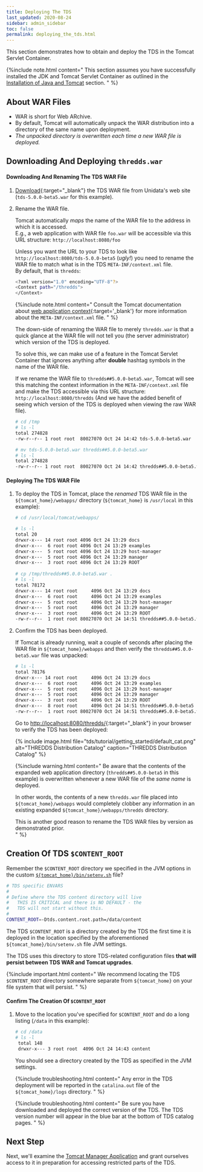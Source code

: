 ```yaml
---
title: Deploying The TDS 
last_updated: 2020-08-24
sidebar: admin_sidebar
toc: false
permalink: deploying_the_tds.html
---
```


This section demonstrates how to obtain and deploy the TDS in the Tomcat Servlet Container.

{%include note.html content="
This section assumes you have successfully installed the JDK and Tomcat Servlet Container as outlined in the [Installation of Java and Tomcat](install_java_tomcat.html) section.
" %}

## About WAR Files

* WAR is short for Web ARchive.
* By default, Tomcat will automatically unpack the WAR distribution into a directory of the same name upon deployment.
* _The unpacked directory is overwritten each time a new WAR file is deployed._

## Downloading And Deploying `thredds.war`

#### Downloading And Renaming The TDS WAR File

1. [Download](https://www.unidata.ucar.edu/downloads/tds/){:target="_blank"} the TDS WAR file from Unidata's web site (`tds-5.0.0-beta5.war` for this example).

2. Rename the WAR file.
   
   Tomcat automatically *maps* the name of the WAR file to the address in which it is accessed.  
   E.g., a web application with WAR file `foo.war` will be accessible via this URL structure: `http://localhost:8080/foo` 
   
   Unless you want the URL to your TDS to look like `http://localhost:8080/tds-5.0.0-beta5` (_ugly!_) you need to rename the WAR file to match what is in the TDS `META-INF/context.xml` file.  
   By default, that is `thredds`:

   ~~~bash
   <?xml version="1.0" encoding="UTF-8"?>
   <Context path="/thredds">
   </Context>
   ~~~
   
   {%include note.html content="
   Consult the Tomcat documentation about [web application context](http://tomcat.apache.org/tomcat-8.5-doc/config/context.html){:target='_blank'} for more information about the `META-INF/context.xml` file.
   " %}
   
   The down-side of renaming the WAR file to merely `thredds.war` is that a quick glance at the WAR file will not tell you (the server administrator) which version of the TDS is deployed.
  
   
   To solve this, we can make use of a feature in the Tomcat Servlet Container that ignores anything after **double** hashtag symbols in the name of the WAR file.  
   
   If we rename the WAR file to `thredds##5.0.0-beta5.war`, Tomcat will see this matching the context information in the `META-INF/context.xml` file and make the TDS accessible via this URL structure: `http://localhost:8080/thredds` 
   (And we have the added benefit of seeing which version of the TDS is deployed when viewing the raw WAR file). 

   ~~~bash
   # cd /tmp
   # ls -l
   total 274828
   -rw-r--r-- 1 root root  80027070 Oct 24 14:42 tds-5.0.0-beta5.war
   
   # mv tds-5.0.0-beta5.war thredds##5.0.0-beta5.war
   # ls -l  
   total 274828
   -rw-r--r-- 1 root root  80027070 Oct 24 14:42 thredds##5.0.0-beta5.war
   ~~~

#### Deploying The TDS WAR File

1. To deploy the TDS in Tomcat, place the _renamed_ TDS WAR file in the `${tomcat_home}/webapps/` directory (`${tomcat_home}` is `/usr/local` in this example):

   ~~~bash
   # cd /usr/local/tomcat/webapps/
   
   # ls -l
   total 20
   drwxr-x--- 14 root root 4096 Oct 24 13:29 docs
   drwxr-x---  6 root root 4096 Oct 24 13:29 examples
   drwxr-x---  5 root root 4096 Oct 24 13:29 host-manager
   drwxr-x---  5 root root 4096 Oct 24 13:29 manager
   drwxr-x---  3 root root 4096 Oct 24 13:29 ROOT
    
   # cp /tmp/thredds##5.0.0-beta5.war .
   # ls -l
   total 78172
   drwxr-x--- 14 root root     4096 Oct 24 13:29 docs
   drwxr-x---  6 root root     4096 Oct 24 13:29 examples
   drwxr-x---  5 root root     4096 Oct 24 13:29 host-manager
   drwxr-x---  5 root root     4096 Oct 24 13:29 manager
   drwxr-x---  3 root root     4096 Oct 24 13:29 ROOT
   -rw-r--r--  1 root root 80027070 Oct 24 14:51 thredds##5.0.0-beta5.war
   ~~~

2. Confirm the TDS has been deployed.

   If Tomcat is already running, wait a couple of seconds after placing the WAR file in `${tomcat_home}/webapps` and then verify the `thredds##5.0.0-beta5.war` file was unpacked:

   ~~~bash
   # ls -l
   total 78176
   drwxr-x--- 14 root root     4096 Oct 24 13:29 docs
   drwxr-x---  6 root root     4096 Oct 24 13:29 examples
   drwxr-x---  5 root root     4096 Oct 24 13:29 host-manager
   drwxr-x---  5 root root     4096 Oct 24 13:29 manager
   drwxr-x---  3 root root     4096 Oct 24 13:29 ROOT
   drwxr-x---  8 root root     4096 Oct 24 14:51 thredds##5.0.0-beta5
   -rw-r--r--  1 root root 80027070 Oct 24 14:51 thredds##5.0.0-beta5.war
   ~~~

   Go to [http://localhost:8080/thredds/](http://localhost:8080/thredds/){:target="_blank"} in your browser to verify the TDS has been deployed:

   {% include image.html file="tds/tutorial/getting_started/default_cat.png" alt="THREDDS Distribution Catalog" caption="THREDDS Distribution Catalog" %}


    {%include warning.html content="
    Be aware that the contents of the expanded web application directory (`thredds##5.0.0-beta5` in this example) is overwritten whenever a new WAR file of the _same name_ is deployed.  
    
    In other words, the contents of a new `thredds.war` file placed into `${tomcat_home}/webapps` would completely clobber any information in an existing expanded `${tomcat_home}/webapps/thredds` directory.
    
    This is another good reason to rename the TDS WAR files by version as demonstrated prior.  
    " %}

## Creation Of TDS `$CONTENT_ROOT`

Remember the `$CONTENT_ROOT` directory we specified in the JVM options in the custom [`${tomcat_home}/bin/setenv.sh`](running_tomcat.html#setting-java_home-java_opts-catalina_home-catalina_base-and-content_root) file?

~~~bash
# TDS specific ENVARS
#
# Define where the TDS content directory will live
#   THIS IS CRITICAL and there is NO DEFAULT - the
#   TDS will not start without this.
#
CONTENT_ROOT=-Dtds.content.root.path=/data/content
~~~

The TDS `$CONTENT_ROOT` is a directory created by the TDS the first time it is deployed in the location specified by the aforementioned `${tomcat_home}/bin/setenv.sh` file JVM settings.

The TDS uses this directory to store TDS-related configuration files __that will persist between TDS WAR and Tomcat upgrades__.
   
{%include important.html content="
We recommend locating the TDS `$CONTENT_ROOT` directory somewhere separate from `${tomcat_home}` on your file system that will persist.
" %}

#### Confirm The Creation Of `$CONTENT_ROOT`
   
1. Move to the location you've specified for `$CONTENT_ROOT` and do a long listing (`/data` in this example):

   ~~~bash
   # cd /data
   # ls -l
    total 148
    drwxr-x--- 3 root root  4096 Oct 24 14:43 content
   ~~~

   You should see a directory created by the TDS as specified in the JVM settings.

   {%include troubleshooting.html content="
   Any error in the TDS deployment will be reported in the `catalina.out` file of the `${tomcat_home}/logs` directory.
   " %}

   {%include troubleshooting.html content="
   Be sure you have downloaded and deployed the correct version of the TDS.
   The TDS version number will appear in the blue bar at the bottom of TDS catalog pages.
   " %}
   

## Next Step

Next, we'll examine the [Tomcat Manager Application](tomcat_manager_app.html) and grant ourselves access to it in preparation for accessing restricted parts of the TDS.